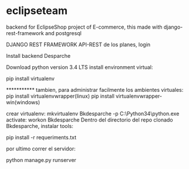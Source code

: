 # eclipseteam
backend for EclipseShop project of E-commerce, this made with django-rest-framework and postgresql

DJANGO REST FRAMEWORK
API-REST de los planes, login

Install backend Desparche


Download python version 3.4 LTS
install environment virtual:




pip install virtualenv

*********** tambien, para administrar facilmente los ambientes virtuales:
   pip install virtualenvwrapper(linux)
   pip install virtualenvwrapper-win(windows) 


crear virtualenv: mkvirtualenv Bkdesparche -p C:\Python34\python.exe
activate: workon Bkdesparche
Dentro del directorio del repo clonado Bkdesparche, instalar tools:


pip install -r requeriments.txt


por ultimo correr el servidor:


python manage.py runserver
